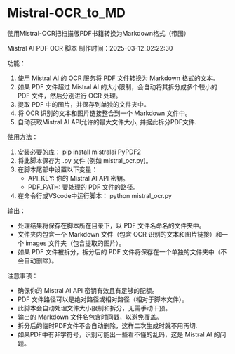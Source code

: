 # Mistral-OCR_to_MD
使用Mistral-OCR把扫描版PDF书籍转换为Markdown格式（带图）

Mistral AI PDF OCR 脚本 
制作时间：2025-03-12_02:22:30 

功能：
1. 使用 Mistral AI 的 OCR 服务将 PDF 文件转换为 Markdown 格式的文本。
2. 如果 PDF 文件超过 Mistral AI 的大小限制，会自动将其拆分成多个较小的 PDF 文件，然后分别进行 OCR 处理。
3. 提取 PDF 中的图片，并保存到单独的文件夹中。
4. 将 OCR 识别的文本和图片链接整合到一个 Markdown 文件中。
5. 自动获取Mistral AI API允许的最大文件大小, 并据此拆分PDF文件.

使用方法：
1. 安装必要的库：
   pip install mistralai PyPDF2
2. 将此脚本保存为 .py 文件 (例如 mistral_ocr.py)。
3. 在脚本尾部中设置以下变量：
   - API_KEY: 你的 Mistral AI API 密钥。
   - PDF_PATH: 要处理的 PDF 文件的路径。
4. 在命令行或VScode中运行脚本：
   python mistral_ocr.py

输出：
- 处理结果将保存在脚本所在目录下，以 PDF 文件名命名的文件夹中。
- 文件夹内包含一个 Markdown 文件（包含 OCR 识别的文本和图片链接）和一个 images 文件夹（包含提取的图片）。
- 如果 PDF 文件被拆分，拆分后的 PDF 文件将保存在一个单独的文件夹中（不会自动删除）。

注意事项：
- 确保你的 Mistral AI API 密钥有效且有足够的配额。
- PDF 文件路径可以是绝对路径或相对路径（相对于脚本文件）。
- 此脚本会自动处理文件大小限制和拆分，无需手动干预。
- 输出的 Markdown 文件名包含时间戳，以避免覆盖。
- 拆分后的临时PDF文件不会自动删除，这样二次生成时就不用再切.
- 如果PDF中有非字符号，识别可能出一些看不懂的乱码，这是 Mistral AI 的问题。
